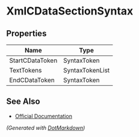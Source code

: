 # XmlCDataSectionSyntax

## Properties

| Name            | Type            |
| --------------- | --------------- |
| StartCDataToken | SyntaxToken     |
| TextTokens      | SyntaxTokenList |
| EndCDataToken   | SyntaxToken     |

## See Also

* [Official Documentation](https://docs.microsoft.com/en-us/dotnet/api/microsoft.codeanalysis.csharp.syntax.xmlcdatasectionsyntax)


*\(Generated with [DotMarkdown](http://github.com/JosefPihrt/DotMarkdown)\)*